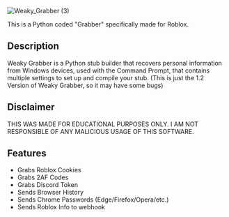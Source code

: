 ![Weaky_Grabber (3)](https://user-images.githubusercontent.com/121674809/218276118-bbc2cac1-b39e-4006-ad9f-b516758e828b.png)

This is a Python coded "Grabber" specifically made for Roblox.

## Description
Weaky Grabber is a Python stub builder that recovers personal information from Windows devices, used with the Command Prompt, that contains multiple settings to set up and compile your stub. (This is just the 1.2 Version of Weaky Grabber, so it may have some bugs)

## Disclaimer
THIS WAS MADE FOR EDUCATIONAL PURPOSES ONLY. I AM NOT RESPONSIBLE OF ANY MALICIOUS USAGE OF THIS SOFTWARE.

## Features
- Grabs Roblox Cookies
- Grabs 2AF Codes
- Grabs Discord Token
- Sends Browser History
- Sends Chrome Passwords (Edge/Firefox/Opera/etc.)
- Sends Roblox Info to webhook

